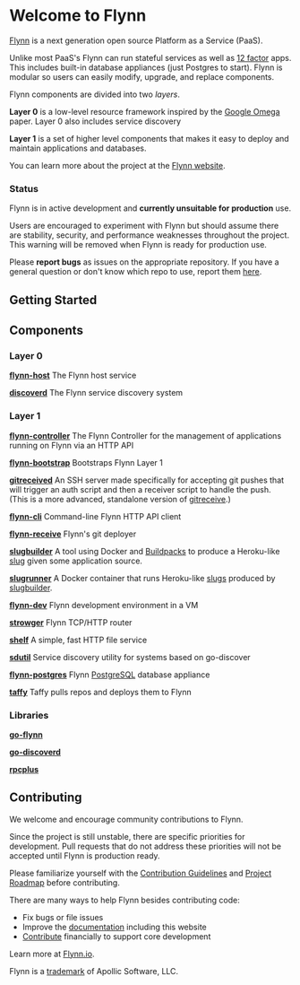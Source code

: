 # Welcome to Flynn

[Flynn](https://flynn.io) is a next generation open source Platform as a Service (PaaS).

Unlike most PaaS's Flynn can run stateful services as well as [12 factor](http://12factor.net/) apps. This includes built-in database appliances (just Postgres to start). Flynn is modular so users can easily modify, upgrade, and replace components.

Flynn components are divided into two _layers_. 

**Layer 0** is a low-level resource framework inspired by the [Google Omega](http://eurosys2013.tudos.org/wp-content/uploads/2013/paper/Schwarzkopf.pdf) paper. Layer 0 also includes service discovery

**Layer 1** is a set of higher level components that makes it easy to deploy and maintain applications and databases.

You can learn more about the project at the [Flynn website](https://flynn.io).

### Status

Flynn is in active development and **currently unsuitable for production** use. 

Users are encouraged to experiment with Flynn but should assume there are stability, security, and performance weaknesses throughout the project. This warning will be removed when Flynn is ready for production use.

Please **report bugs** as issues on the appropriate repository. If you have a general question or don't know which repo to use, report them [here](https://github.com/flynn/flynn/issues).

## Getting Started


## Components

### Layer 0

**[flynn-host](https://github.com/flynn/flynn-host)** The Flynn host service

**[discoverd](https://github.com/flynn/discoverd)** The Flynn service discovery system

### Layer 1

**[flynn-controller](https://github.com/flynn/flynn-controller)** The Flynn Controller for the management of applications running on Flynn via an HTTP API

**[flynn-bootstrap](https://github.com/flynn/flynn-bootstrap)** Bootstraps Flynn Layer 1

**[gitreceived](https://github.com/flynn/gitreceived)** An SSH server made specifically for accepting git pushes that will trigger an auth script and then a receiver script to handle the push. (This is a more advanced, standalone version of [gitreceive](https://github.com/progrium/gitreceive).)

**[flynn-cli](https://github.com/flynn/flynn-cli)** Command-line Flynn HTTP API client

**[flynn-receive](https://github.com/flynn/flynn-receive)** Flynn's git deployer

**[slugbuilder](https://github.com/flynn/slugbuilder)** A tool using Docker and [Buildpacks](https://devcenter.heroku.com/articles/buildpacks) to produce a Heroku-like [slug](https://devcenter.heroku.com/articles/slug-compiler) given some application source.

**[slugrunner](https://github.com/flynn/slugrunner)** A Docker container that runs Heroku-like [slugs](https://devcenter.heroku.com/articles/slug-compiler) produced by [slugbuilder](https://github.com/flynn/slugbuilder).

**[flynn-dev](https://github.com/flynn/flynn-dev)** Flynn development environment in a VM

**[strowger](https://github.com/flynn/strowger)** Flynn TCP/HTTP router

**[shelf](https://github.com/flynn/shelf)** A simple, fast HTTP file service

**[sdutil](https://github.com/flynn/sdutil)** Service discovery utility for systems based on go-discover

**[flynn-postgres](https://github.com/flynn/flynn-postgres)** Flynn [PostgreSQL](http://www.postgresql.org/) database appliance

**[taffy](https://github.com/flynn/taffy)** Taffy pulls repos and deploys them to Flynn


### Libraries

**[go-flynn](https://github.com/flynn/go-flynn)**

**[go-discoverd](https://github.com/flynn/go-discoverd)**

**[rpcplus](https://github.com/flynn/rpcplus)**


## Contributing

We welcome and encourage community contributions to Flynn.

Since the project is still unstable, there are specific priorities for development. Pull requests that do not address these priorities will not be accepted until Flynn is production ready.

Please familiarize yourself with the [Contribution Guidelines](https://flynn.io/docs/contributing) and [Project Roadmap](https://flynn.io/docs/roadmap) before contributing.

There are many ways to help Flynn besides contributing code:

 - Fix bugs or file issues
 - Improve the [documentation](https://github.com/flynn/flynn.io) including this website
 - [Contribute](https://flynn.io/#sponsor) financially to support core development

Learn more at [Flynn.io](https://flynn.io).

Flynn is a [trademark](https://flynn.io/docs/trademark-guidelines) of Apollic Software, LLC.
